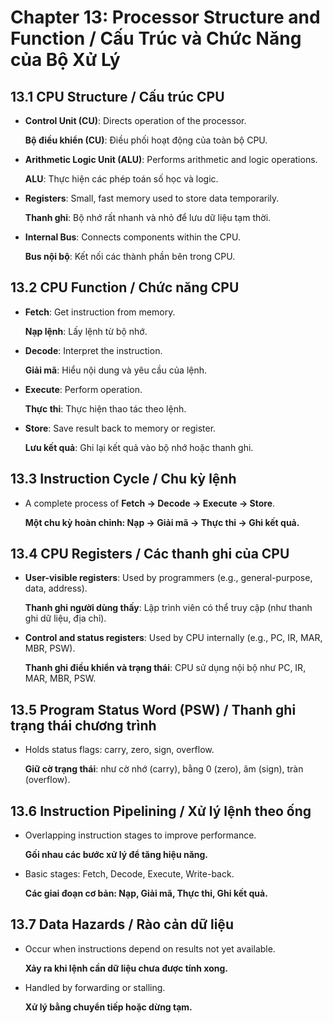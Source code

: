 
# Chapter 13: Processor Structure and Function / Cấu Trúc và Chức Năng của Bộ Xử Lý

## 13.1 CPU Structure / Cấu trúc CPU

*   **Control Unit (CU)**: Directs operation of the processor.

    **Bộ điều khiển (CU)**: Điều phối hoạt động của toàn bộ CPU.
*   **Arithmetic Logic Unit (ALU)**: Performs arithmetic and logic operations.

    **ALU**: Thực hiện các phép toán số học và logic.
*   **Registers**: Small, fast memory used to store data temporarily.

    **Thanh ghi**: Bộ nhớ rất nhanh và nhỏ để lưu dữ liệu tạm thời.
*   **Internal Bus**: Connects components within the CPU.

    **Bus nội bộ**: Kết nối các thành phần bên trong CPU.

## 13.2 CPU Function / Chức năng CPU

*   **Fetch**: Get instruction from memory.

    **Nạp lệnh**: Lấy lệnh từ bộ nhớ.
*   **Decode**: Interpret the instruction.

    **Giải mã**: Hiểu nội dung và yêu cầu của lệnh.
*   **Execute**: Perform operation.

    **Thực thi**: Thực hiện thao tác theo lệnh.
*   **Store**: Save result back to memory or register.

    **Lưu kết quả**: Ghi lại kết quả vào bộ nhớ hoặc thanh ghi.

## 13.3 Instruction Cycle / Chu kỳ lệnh

*   A complete process of **Fetch → Decode → Execute → Store**.

    **Một chu kỳ hoàn chỉnh: Nạp → Giải mã → Thực thi → Ghi kết quả.**

## 13.4 CPU Registers / Các thanh ghi của CPU

*   **User-visible registers**: Used by programmers (e.g., general-purpose, data, address).

    **Thanh ghi người dùng thấy**: Lập trình viên có thể truy cập (như thanh ghi dữ liệu, địa chỉ).
*   **Control and status registers**: Used by CPU internally (e.g., PC, IR, MAR, MBR, PSW).

    **Thanh ghi điều khiển và trạng thái**: CPU sử dụng nội bộ như PC, IR, MAR, MBR, PSW.

## 13.5 Program Status Word (PSW) / Thanh ghi trạng thái chương trình

*   Holds status flags: carry, zero, sign, overflow.

    **Giữ cờ trạng thái**: như cờ nhớ (carry), bằng 0 (zero), âm (sign), tràn (overflow).

## 13.6 Instruction Pipelining / Xử lý lệnh theo ống

*   Overlapping instruction stages to improve performance.

    **Gối nhau các bước xử lý để tăng hiệu năng.**
*   Basic stages: Fetch, Decode, Execute, Write-back.

    **Các giai đoạn cơ bản: Nạp, Giải mã, Thực thi, Ghi kết quả.**

## 13.7 Data Hazards / Rào cản dữ liệu

*   Occur when instructions depend on results not yet available.

    **Xảy ra khi lệnh cần dữ liệu chưa được tính xong.**
*   Handled by forwarding or stalling.

    **Xử lý bằng chuyển tiếp hoặc dừng tạm.**
